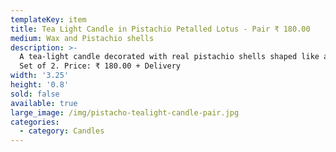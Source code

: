 ```yaml
---
templateKey: item
title: Tea Light Candle in Pistachio Petalled Lotus - Pair ₹ 180.00
medium: Wax and Pistachio shells
description: >-
  A tea-light candle decorated with real pistachio shells shaped like a lotus.
  Set of 2. Price: ₹ 180.00 + Delivery
width: '3.25'
height: '0.8'
sold: false
available: true
large_image: /img/pistacho-tealight-candle-pair.jpg
categories:
  - category: Candles
---
```


